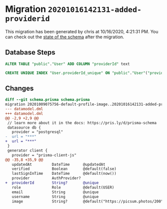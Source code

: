 # Migration `20201016142131-added-providerid`

This migration has been generated by chris at 10/16/2020, 4:21:31 PM.
You can check out the [state of the schema](./schema.prisma) after the migration.

## Database Steps

```sql
ALTER TABLE "public"."User" ADD COLUMN "providerId" text   

CREATE UNIQUE INDEX "User.providerId_unique" ON "public"."User"("providerId")
```

## Changes

```diff
diff --git schema.prisma schema.prisma
migration 20201009075756-default-profile-image..20201016142131-added-providerid
--- datamodel.dml
+++ datamodel.dml
@@ -2,9 +2,9 @@
 // learn more about it in the docs: https://pris.ly/d/prisma-schema
 datasource db {
   provider = "postgresql"
-  url = "***"
+  url = "***"
 }
 generator client {
   provider = "prisma-client-js"
@@ -35,8 +35,9 @@
   updatedAt         DateTime      @updatedAt
   verified          Boolean       @default(false)
   lastSignInTime    DateTime      @default(now())
   provider          AuthProvider?
+  providerId        String?       @unique
   role              Role          @default(USER)
   email             String        @unique
   username          String        @unique
   image             String?       @default("https://picsum.photos/200")
```


